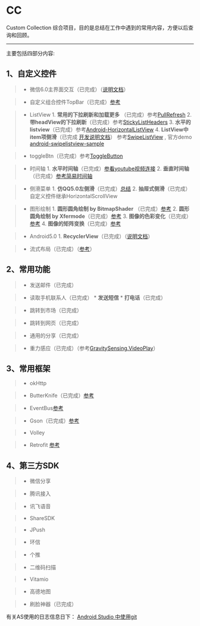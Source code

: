 # CC
Custom Collection 综合项目，目的是总结在工作中遇到的常用内容，方便以后查询和回顾。
* * *

主要包括四部分内容:


## 1、自定义控件
  
 > * 微信6.0主界面交互（已完成）（[说明文档](http://note.youdao.com/share/?id=04dad8074a94c4f955a795e6e4f6161e&type=note)）

 > * 自定义组合控件TopBar（已完成）[参考](http://www.imooc.com/learn/247)


 > * ListView
    1. **常用的下拉刷新和加载更多** （已完成）参考[PullRefresh](http://www.360doc.com/content/14/1005/18/9200790_414599526.shtml)
    2. **带headView的下拉刷新**（已完成）参考[StickyListHeaders](https://github.com/emilsjolander/StickyListHeaders)
    3. **水平的listview**（已完成）参考[Android-HorizontalListView](https://github.com/MeetMe/Android-HorizontalListView)
    4. **ListView中item项侧滑**（已完成 [开发说明文档](http://note.youdao.com/share/?id=ac0b5de8aaf6d6d9a5485575ef73a8ac&type=note)）  参考[SwipeListView](https://github.com/47deg/android-swipelistview) , 官方demo [android-swipelistview-sample](https://github.com/47deg/android-swipelistview-sample)


 > * toggleBtn（已完成）参考[ToggleButton](https://github.com/zcweng/ToggleButton)


 > * 时间轴
    1. **水平时间轴**（已完成）[参看youtube视频连接](https://www.youtube.com/watch?v=Dm8Zt1ps9P8)
    2. **垂直时间轴**（已完成）[参考简易时间轴](http://www.cnblogs.com/liangstudyhome/p/3938264.html)


 > * 侧滑菜单
    1. **仿QQ5.0左侧滑**（已完成）[总结](http://note.youdao.com/share/?id=3fcdc3448b789582f8f0ab40489f182c&type=note)
    2. **抽屉式侧滑**（已完成）自定义控件继承HorizontalScrollView
 
 
 > * 图形绘制
    1. **圆形圆角绘制 by BitmapShader** （已完成）[参考](http://blog.csdn.net/lmj623565791/article/details/41967509)
    2. **圆形圆角绘制 by Xfermode**（已完成）[参考](http://blog.csdn.net/lmj623565791/article/details/42094215)
    3. **图像的色彩变化**（已完成）[参考](http://www.imooc.com/learn/302)
    4. **图像的矩阵变换**（已完成）[参考](http://www.imooc.com/learn/343)

  
 > * Android5.0
    1. **RecyclerView**（已完成）（[说明文档](http://note.youdao.com/share/?id=c9bd7c5567e54ed40c7891b4bd3c47d3&type=note)）

 > * 流式布局（已完成）（[参考](http://www.imooc.com/learn/237)）

  
## 2、常用功能
  
 > * 发送邮件（已完成）

  
 > * 读取手机联系人（已完成）
    * **发送短信**
    * **打电话**（已完成）

  
 > * 跳转到市场（已完成）
  
 > * 跳转到网页（已完成）
  
 > * 通用的分享（已完成）
 
 > * 重力感应（已完成）（参考[GravitySensing.VideoPlay](https://github.com/LeeeYou/GravitySensing.VideoPlay)）
  


## 3、常用框架

 > * okHttp
  
 > * ButterKnife（已完成）[参考](http://jakewharton.github.io/butterknife/)
  
 > * EventBus[参考](https://github.com/greenrobot/EventBus/blob/master/HOWTO.md)
  
 > * Gson（已完成）[参考](https://sites.google.com/site/gson/gson-user-guide)
  
 > * Volley

 > * Retrofit [参考](https://github.com/bboyfeiyu/android-tech-frontier/tree/master/issue-7/Retrofit%E5%BC%80%E5%8F%91%E6%8C%87%E5%8D%97)


## 4、第三方SDK

 > * 微信分享
  
 > * 腾讯接入
  
 > * 讯飞语音
  
 > * ShareSDK
  
 > * JPush
  
 > * 环信
  
 > * 个推
  
 > * 二维码扫描
  
 > * Vitamio
  
 > * 高德地图
 
 > * 刷脸神器（已完成）


有关AS使用的日志信息日下：
[Android Studio 中使用git](http://note.youdao.com/share/?id=c14927da51374141922406f8fcb95d1d&type=note) 

